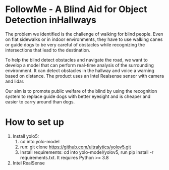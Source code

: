 # FollowMe - A Blind Aid for Object Detection inHallways
The problem we identified is the challenge of walking for blind people. Even on flat sidewalks or in indoor environments, they have to use walking canes or guide dogs to be very careful of obstacles while recognizing the intersections that lead to the destination. 

To help the blind detect obstacles and navigate the road, we want to develop a model that can perform real-time analysis of the surrounding environment. It can detect obstacles in the hallway and voice a warning based on distance.
The product uses an Intel Realsense sensor with camera and lidar.

Our aim is to promote public welfare of the blind by using the recognition system to replace guide dogs with better eyesight and is cheaper and easier to carry around than dogs.

# How to set up
1. Install yolo5:
    1. cd into yolo-model
    2. run: git clone https://github.com/ultralytics/yolov5.git
    3. Install requirements: cd into yolo-model/yolov5, run pip install -r requirements.txt. It requires Python >= 3.8
2. Intel RealSense
